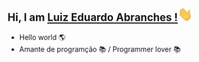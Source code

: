 
## Hi, I am [Luiz Eduardo Abranches !](https://github.com/luizranngel)<img src="https://raw.githubusercontent.com/ABSphreak/ABSphreak/master/gifs/Hi.gif" width="30px">

<ul>
  <li>Hello world 🌎</li>
  <li>Amante de programção 📚 / Programmer lover 📚</li>
</ul>
       

